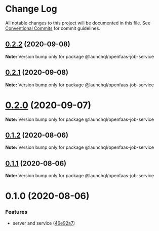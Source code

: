 # Change Log

All notable changes to this project will be documented in this file.
See [Conventional Commits](https://conventionalcommits.org) for commit guidelines.

## [0.2.2](https://github.com/launchql/jobs/compare/@launchql/openfaas-job-service@0.2.1...@launchql/openfaas-job-service@0.2.2) (2020-09-08)

**Note:** Version bump only for package @launchql/openfaas-job-service





## [0.2.1](https://github.com/launchql/jobs/compare/@launchql/openfaas-job-service@0.2.0...@launchql/openfaas-job-service@0.2.1) (2020-09-08)

**Note:** Version bump only for package @launchql/openfaas-job-service





# [0.2.0](https://github.com/launchql/jobs/compare/@launchql/openfaas-job-service@0.1.2...@launchql/openfaas-job-service@0.2.0) (2020-09-07)

**Note:** Version bump only for package @launchql/openfaas-job-service





## [0.1.2](https://github.com/launchql/jobs/compare/@launchql/openfaas-job-service@0.1.1...@launchql/openfaas-job-service@0.1.2) (2020-08-06)

**Note:** Version bump only for package @launchql/openfaas-job-service





## [0.1.1](https://github.com/launchql/jobs/compare/@launchql/openfaas-job-service@0.1.0...@launchql/openfaas-job-service@0.1.1) (2020-08-06)

**Note:** Version bump only for package @launchql/openfaas-job-service





# 0.1.0 (2020-08-06)


### Features

* server and service ([46e92a7](https://github.com/launchql/jobs/commit/46e92a77794eacfae11e4f33b767d7f1d39b2c7a))
